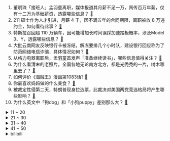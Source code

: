 1. 董明珠「接班人」孟羽童离职，媒体报道其月薪不足一万，网传百万年薪，仅有十二万为基础薪资，透露哪些信息？ [:link:](https://www.zhihu.com/question/600534723)
2. 211 硕士作为人才引进，月薪 4 千，因不满五年的合同期限，离职被收 8 万违约金，如何看待此事？ [:link:](https://www.zhihu.com/question/600419079)
3. 特斯拉召回超 110 万辆车，因可能增加长时间误踩加速踏板概率，涉及Model 3、Y，透露哪些信息？ [:link:](https://www.zhihu.com/question/600577408)
4. 大批云南网友反映银行卡被冻结，解冻要排几个小时队，建设银行回应称为了防范网络电信诈骗，具体情况如何？ [:link:](https://www.zhihu.com/question/600378266)
5. 从格力电器离职后，孟羽童首发声「准备继续读书」，哪些信息值得关注？ [:link:](https://www.zhihu.com/question/600358066)
6. 为什么看清末的老照片，全国各地无论南方北方，都是光秃秃的一片，树木哪里去了？ [:link:](https://www.zhihu.com/question/63942060)
7. 如何评价《海贼王》漫画第1083话? [:link:](https://www.zhihu.com/question/599857633)
8. 你最喜欢妈妈做的什么美食？ [:link:](https://www.zhihu.com/question/562046126)
9. 被裁定性侵第二天，特朗普现身拉选票，此裁决对美国两党竞选格局将产生哪些影响？ [:link:](https://www.zhihu.com/question/600370864)
10. 为什么英文中「狗dog」和「小狗puppy」差别那么大？ [:link:](https://www.zhihu.com/question/600172606)
<details>
<summary>11 ~ 20</summary>

11. 马论匹、猪论头、狗论条，为什么都是生活中常见的动物，但计量单位却不同？ [:link:](https://www.zhihu.com/question/599754988)
12. 部分银行通知存款利率下周一即将调整，有银行称至少下调 50 个基点，这意味着什么？或带来哪些影响？ [:link:](https://www.zhihu.com/question/600592835)
13. 如何评价《漫长的季节》中张静初饰演的成年沈墨？ [:link:](https://www.zhihu.com/question/599052121)
14. 电影《肖申克的救赎》中，老布伦获得了自由，为什么还要自杀？ [:link:](https://www.zhihu.com/question/593285390)
15. 中国政府欧亚事务特别代表将赴乌克兰等五国访问，有哪些信息值得关注？ [:link:](https://www.zhihu.com/question/600582306)
16. 辛巴直播致榴莲涨价，市监局回应，你对该事件都有哪些看法？ [:link:](https://www.zhihu.com/question/600353374)
17. 《漫长的季节》中李巧云最后为什么选择了王响而不是吴老师？ [:link:](https://www.zhihu.com/question/600449725)
18. 为什么在河西走廊旅行时，明明感觉此地很荒凉，却能体验到一种「历史的厚重感」？ [:link:](https://www.zhihu.com/question/599400216)
19. 四川一学校要求家长排班到校站岗，当地教育局回应称「并无不当」，怎样看待校方做法？有哪些实际问题要考虑？ [:link:](https://www.zhihu.com/question/600333194)
20. 如何看待稚晖君创业「智元机器人」，其前景如何？ [:link:](https://www.zhihu.com/question/593949406)
</details>
<details>
<summary>21 ~ 30</summary>

21. 为什么《崩坏:星穹铁道》背景中星途有17个，角色却只有七种命途？ [:link:](https://www.zhihu.com/question/598883952)
22. 《漫长的季节》被网友批爹味重，看过这部剧的你体感如何？ [:link:](https://www.zhihu.com/question/599932706)
23. 和女友的第一个 520 该送什么？ [:link:](https://www.zhihu.com/question/599194414)
24. 哪一款自动猫砂盆好用？ [:link:](https://www.zhihu.com/question/411282772)
25. 自由意志的决策是确定性决策还是随机决策？ [:link:](https://www.zhihu.com/question/599650137)
26. 女生在饭局中该如何表现方能比较得体？ [:link:](https://www.zhihu.com/question/282918159)
27. 想要裸辞，为什么身边的人总是劝我「骑驴找马」？ [:link:](https://www.zhihu.com/question/593528181)
28. 上海北京杭州合肥等多城 4 月二手房交易量大幅回落，受哪些因素影响？「小阳春」熄火了吗？ [:link:](https://www.zhihu.com/question/600525783)
29. 2023 季中冠军赛 JDG 3:0 击败 GG 晋级胜者组，如何评价这场比赛？ [:link:](https://www.zhihu.com/question/600662245)
30. 养宠家庭在挑选空气净化器时，需要注意什么？ [:link:](https://www.zhihu.com/question/595576432)
</details>
<details>
<summary>31 ~ 40</summary>

31. 你会边上班边听歌吗，对你来说这有哪些好处？ [:link:](https://www.zhihu.com/question/596351476)
32. 为什么都说 13 代酷睿游戏本能打开新的「硬核体验」，它们具体能为游戏玩家与高端创作者带来哪些变化？ [:link:](https://www.zhihu.com/question/600405294)
33. 为什么《原神》钟离的大招语音「天动万象」在英文版里要被翻译为"I will have order"啊？ [:link:](https://www.zhihu.com/question/454824234)
34. 2023 年让人期待的新电动化科技品是哪款？ [:link:](https://www.zhihu.com/question/600145230)
35. 苹果是怎么做到重构arm版的macos的? [:link:](https://www.zhihu.com/question/597354126)
36. 世卫组织宣布猴痘疫情不再构成「国际关注的突发公共卫生事件」，这意味着什么？ [:link:](https://www.zhihu.com/question/600467458)
37. 4 月份住户存款减少 1.2 万亿元，如何解读？居民的钱都去哪儿了？ [:link:](https://www.zhihu.com/question/600531123)
38. 笔记本将会在多少年后开始流行1TB内存？ [:link:](https://www.zhihu.com/question/600184715)
39. 理论上古代只要把四书五经背熟了就能考上状元，为什么多数人却连个秀才都考不中呢？ [:link:](https://www.zhihu.com/question/599169937)
40. 传福特中国将裁员超 1300 人，N+3 赔偿，官方回应正打造更加精简、灵活的组织结构，具体情况如何？ [:link:](https://www.zhihu.com/question/600605109)
</details>
<details>
<summary>41 ~ 50</summary>

41. GPT4 对手 Claude 史诗升级，一次提取十万 token，百页资料一分钟总结完，将有哪些影响？ [:link:](https://www.zhihu.com/question/600571085)
42. 中国恒大公告称，公司、附属公司广州凯隆及公司控股股东许家印是执行通知的被执行人，哪些信息值得关注? [:link:](https://www.zhihu.com/question/600670444)
43. 年轻人不爱社交、出现「卡顿」，更多的是心理逃避还是单纯觉得没必要？ [:link:](https://www.zhihu.com/question/600395673)
44. 多地金融管理部门发出提示，谨慎防范「零首付购房」陷阱，「零首付购房」本质是什么？有哪些风险？ [:link:](https://www.zhihu.com/question/600580504)
45. 叙述性诡计如何运用在电子游戏之中？ [:link:](https://www.zhihu.com/question/596748452)
46. 汶川地震十五周年，如今有哪些新技术新装备服务应急救灾？对于地震预警救灾有那变化？ [:link:](https://www.zhihu.com/question/600513219)
47. 职场打工人的笔记本怎么选？有哪些推荐？ [:link:](https://www.zhihu.com/question/596333630)
48. 人为什么要努力？努力就会有结果吗？ [:link:](https://www.zhihu.com/question/600516550)
49. 家里猫咪将近 10 岁了，最近瘦了很多，要给它换老年猫粮吗？ [:link:](https://www.zhihu.com/question/596680458)
50. 哪个瞬间你发现自己的青春结束了？ [:link:](https://www.zhihu.com/question/598400987)
</details><details>
<summary>bilibili</summary>

</details>